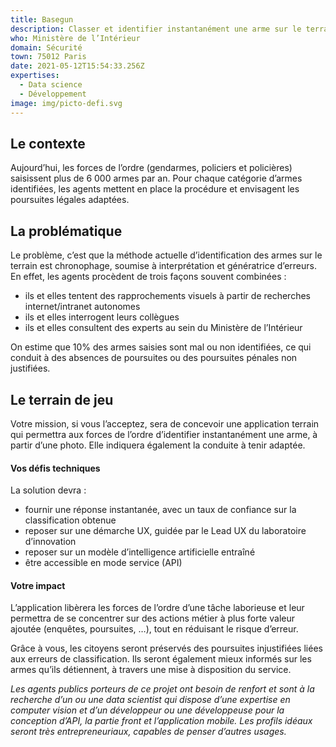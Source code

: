 ```yaml
---
title: Basegun
description: Classer et identifier instantanément une arme sur le terrain
who: Ministère de l’Intérieur
domain: Sécurité
town: 75012 Paris
date: 2021-05-12T15:54:33.256Z
expertises:
  - Data science
  - Développement
image: img/picto-defi.svg
---
```

## Le contexte

Aujourd’hui, les forces de l’ordre (gendarmes, policiers et policières) saisissent plus de 6 000 armes par an. Pour chaque catégorie d’armes identifiées, les agents mettent en place la procédure et envisagent les poursuites légales adaptées. 

## La problématique

Le problème, c’est que la méthode actuelle d’identification des armes sur le terrain est chronophage, soumise à interprétation et génératrice d’erreurs. En effet, les agents procèdent de trois façons souvent combinées : 
* ils et elles tentent des rapprochements visuels à partir de recherches internet/intranet autonomes
* ils et elles interrogent leurs collègues
* ils et elles consultent des experts au sein du Ministère de l’Intérieur

On estime que 10% des armes saisies sont mal ou non identifiées, ce qui conduit à des absences de poursuites ou des poursuites pénales non justifiées.

## Le terrain de jeu 

Votre mission, si vous l’acceptez, sera de concevoir une application terrain qui permettra aux forces de l’ordre d’identifier instantanément une arme, à partir d’une photo. Elle indiquera également la conduite à tenir adaptée. 

#### Vos défis techniques 

La solution devra :  
* fournir une réponse instantanée, avec un taux de confiance sur la classification obtenue
* reposer sur une démarche UX, guidée par le Lead UX du laboratoire d’innovation
* reposer sur un modèle d’intelligence artificielle entraîné
* être accessible en mode service (API) 

#### Votre impact 
L’application libèrera les forces de l’ordre d’une tâche laborieuse et leur permettra de se concentrer sur des actions métier à plus forte valeur ajoutée (enquêtes, poursuites, …), tout en réduisant le risque d’erreur. 

Grâce à vous, les citoyens seront préservés des poursuites injustifiées liées aux erreurs de classification.  Ils seront également mieux informés sur les armes qu’ils détiennent, à travers une mise à disposition du service. 

_Les agents publics porteurs de ce projet ont besoin de renfort et sont à la recherche d’un ou une data scientist qui dispose d’une expertise en computer vision et d’un développeur ou une développeuse pour la conception d’API, la partie front et l’application mobile. Les profils idéaux seront très entrepreneuriaux, capables de penser d’autres usages._
